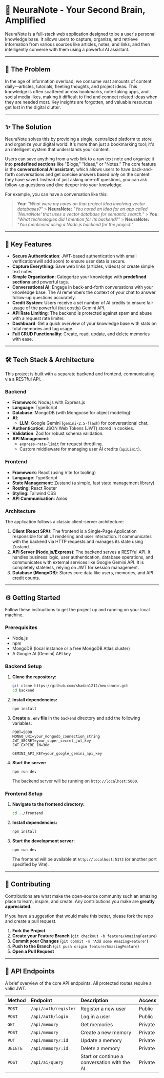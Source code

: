 # 🧠 NeuraNote - Your Second Brain, Amplified

NeuraNote is a full-stack web application designed to be a user's personal knowledge base. It allows users to capture, organize, and retrieve information from various sources like articles, notes, and links, and then intelligently converse with them using a powerful AI assistant.

---

## 🧐 The Problem

In the age of information overload, we consume vast amounts of content daily—articles, tutorials, fleeting thoughts, and project ideas. This knowledge is often scattered across bookmarks, note-taking apps, and social media likes, making it difficult to find and connect related ideas when they are needed most. Key insights are forgotten, and valuable resources get lost in the digital clutter.

---

## ✨ The Solution

NeuraNote solves this by providing a single, centralized platform to store and organize your digital world. It's more than just a bookmarking tool; it's an intelligent system that understands your content.

Users can save anything from a web link to a raw text note and organize it into **predefined sections** like "Blogs," "Ideas," or "Notes." The core feature is the **conversational AI assistant**, which allows users to have back-and-forth conversations and get concise answers based _only_ on the content they have saved. Instead of just asking one-off questions, you can ask follow-up questions and dive deeper into your knowledge.

For example, you can have a conversation like this:

> **You:** _"What were my notes on that project idea involving vector databases?"_ > **NeuraNote:** _"You noted an idea for an app called 'NeuraNote' that uses a vector database for semantic search."_ > **You:** _"What technologies did I mention for its backend?"_ > **NeuraNote:** _"You mentioned using a Node.js backend for the project."_

---

## 🚀 Key Features

- **Secure Authentication**: JWT-based authentication with email verification(will add soon) to ensure user data is secure.
- **Capture Everything**: Save web links (articles, videos) or create simple text notes.
- **Simple Organization**: Categorize your knowledge with **predefined sections** and powerful tags.
- **Conversational AI**: Engage in back-and-forth conversations with your knowledge base. The AI remembers the context of your chat to answer follow-up questions accurately.
- **Credit System**: Users receive a set number of AI credits to ensure fair usage of the powerful (but costly) Gemini API.
- **API Rate Limiting**: The backend is protected against spam and abuse with a request rate limiter.
- **Dashboard**: Get a quick overview of your knowledge base with stats on total memories and tag usage.
- **Full CRUD Functionality**: Create, read, update, and delete memories with ease.

---

## 🛠️ Tech Stack & Architecture

This project is built with a separate backend and frontend, communicating via a RESTful API.

### Backend

- **Framework**: Node.js with Express.js
- **Language**: TypeScript
- **Database**: MongoDB (with Mongoose for object modeling)
- **AI**:
  - **LLM**: Google Gemini (`gemini-2.5-flash`) for conversational chat.
- **Authentication**: JSON Web Tokens (JWT) stored in cookies.
- **Validation**: Zod for robust schema validation.
- **API Management**:
  - `express-rate-limit` for request throttling.
  - Custom middleware for managing user AI credits (`apiLimit`).

### Frontend

- **Framework**: React (using Vite for tooling)
- **Language**: TypeScript
- **State Management**: Zustand (a simple, fast state management library)
- **Routing**: React Router
- **Styling**: Tailwind CSS
- **API Communication**: Axios

### Architecture

The application follows a classic client-server architecture:

1.  **Client (React SPA)**: The frontend is a Single-Page Application responsible for all UI rendering and user interaction. It communicates with the backend via HTTP requests and manages its state using Zustand.
2.  **API Server (Node.js/Express)**: The backend serves a RESTful API. It handles business logic, user authentication, database operations, and communicates with external services like Google Gemini API. It is completely stateless, relying on JWT for session management.
3.  **Database (MongoDB)**: Stores core data like users, memories, and API credit counts.

---

## ⚙️ Getting Started

Follow these instructions to get the project up and running on your local machine.

### Prerequisites

- Node.js
- npm
- MongoDB (local instance or a free MongoDB Atlas cluster)
- A Google AI (Gemini) API key

### Backend Setup

1.  **Clone the repository:**

    ```bash
    git clone https://github.com/shadan1212/neuranote.git
    cd backend
    ```

2.  **Install dependencies:**

    ```bash
    npm install
    ```

3.  **Create a `.env` file** in the `backend` directory and add the following variables:

    ```env
    PORT=5000
    MONGO_URI=your_mongodb_connection_string
    JWT_SECRET=your_super_secret_jwt_key
    JWT_EXPIRE_IN=30d

    GEMINI_API_KEY=your_google_gemini_api_key

    ```

4.  **Start the server:**
    ```bash
    npm run dev
    ```
    The backend server will be running on `http://localhost:5000`.

### Frontend Setup

1.  **Navigate to the frontend directory:**

    ```bash
    cd ../frontend
    ```

2.  **Install dependencies:**

    ```bash
    npm install
    ```

3.  **Start the development server:**
    ```bash
    npm run dev
    ```
    The frontend will be available at `http://localhost:5173` (or another port specified by Vite).

---

## 🤝 Contributing

Contributions are what make the open-source community such an amazing place to learn, inspire, and create. Any contributions you make are **greatly appreciated**.

If you have a suggestion that would make this better, please fork the repo and create a pull request.

1.  **Fork the Project**
2.  **Create your Feature Branch** (`git checkout -b feature/AmazingFeature`)
3.  **Commit your Changes** (`git commit -m 'Add some AmazingFeature'`)
4.  **Push to the Branch** (`git push origin feature/AmazingFeature`)
5.  **Open a Pull Request**

---

## 🔐 API Endpoints

A brief overview of the core API endpoints. All protected routes require a valid JWT.

| Method   | Endpoint             | Description                                  | Access  |
| :------- | :------------------- | :------------------------------------------- | :------ |
| `POST`   | `/api/auth/register` | Register a new user                          | Public  |
| `POST`   | `/api/auth/login`    | Log in a user                                | Public  |
| `GET`    | `/api/memory`        | Get memories                                 | Private |
| `POST`   | `/api/memory`        | Create a new memory                          | Private |
| `PUT`    | `/api/memory/:id`    | Update a memory                              | Private |
| `DELETE` | `/api/memory/:id`    | Delete a memory                              | Private |
| `POST`   | `/api/ai/query`      | Start or continue a conversation with the AI | Private |
